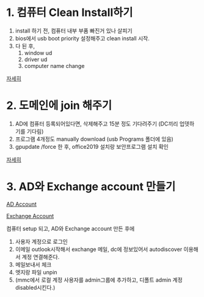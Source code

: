 # 1. 컴퓨터 Clean Install하기

1. install 하기 전, 컴퓨터 내부 부품 빠진거 있나 살피기
2. bios에서 usb boot priority 설정해주고 clean install 시작.
3. 다 된 후, 
   1. window ud
   2. driver ud
   3. computer name change

[자세히](https://yejip.com/sys/2021-06-20-InstallingWindow/)

# 2. 도메인에 join 해주기

1. AD에 컴퓨터 등록되어있다면, 삭제해주고 15분 정도 기다려주기 (DC끼리 업뎃하기를 기다림)
2. 프로그램 4개정도 manually download (usb Programs 폴더에 있음)
3. gpupdate /force 한 후, office2019 설치랑 보안프로그램 설치 확인

[자세히](https://yejip.com/sys/2021-06-21-joinDomain/)

# 3. AD와 Exchange account 만들기

[AD Account](https://yejip.com/sys/2021-07-14-ADaccount/)

[Exchange Account](https://yejip.com/sys/2021-07-14-EAPaccount/)



컴퓨터 setup 되고, AD와 Exchange account 만든 후에 

1. 사용자 계정으로 로그인
2. 이메일 outlook시작해서 exchange 메일, dc에 정보있어서 autodiscover 이용해서 계정 연결해준다.
3. 메일보내서 체크
4. 엣지랑 파일 unpin
5. (mmc에서 로컬 계정 사용자를 admin그룹에  추가하고, 디폴트 admin 계정 disabled시킨다.)